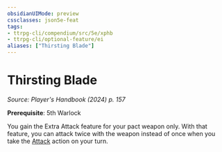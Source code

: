 ```yaml
---
obsidianUIMode: preview
cssclasses: json5e-feat
tags:
- ttrpg-cli/compendium/src/5e/xphb
- ttrpg-cli/optional-feature/ei
aliases: ["Thirsting Blade"]
---
```

# Thirsting Blade
*Source: Player's Handbook (2024) p. 157*  

**Prerequisite**: 5th Warlock

You gain the Extra Attack feature for your pact weapon only. With that feature, you can attack twice with the weapon instead of once when you take the [Attack](3-Compendium/rules/actions.md#Attack) action on your turn.